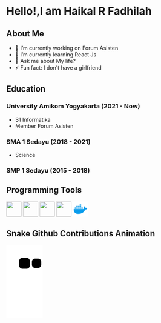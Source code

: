 # Hello!,I am Haikal R Fadhilah 
## About Me 
- 💼 I’m currently working on Forum Asisten
- 🌱 I’m currently learning React Js
- 💬 Ask me about My life?
- ⚡ Fun fact: I don't have a girlfriend

## Education
### University Amikom Yogyakarta (2021 - Now)
- S1 Informatika
- Member Forum Asisten
### SMA 1 Sedayu (2018 - 2021)
- Science 
### SMP 1 Sedayu (2015 - 2018)

<h2>Programming Tools</h2>
<p align="left">
<img src="https://upload.wikimedia.org/wikipedia/commons/a/a7/React-icon.svg" alt="" width="40" height="40"/> 
<img src="https://upload.wikimedia.org/wikipedia/commons/6/6a/JavaScript-logo.png" alt="" width="40" height="40"/> 
<img src="https://upload.wikimedia.org/wikipedia/commons/9/9a/Laravel.svg" alt="" width="40" height="40"/> 
<img src="https://upload.wikimedia.org/wikipedia/commons/d/d5/Tailwind_CSS_Logo.svg" alt="" width="40" height="40"/> 
<img src="https://github.com/HaikalRFadhilahh/HaikalRFadhilahh/blob/main/images/docker.png" alt="" width="40" height="40"/> 
</p>

## Snake Github Contributions Animation
![Snake animation](https://github.com/HaikalRFadhilahh/HaikalRFadhilahh/blob/output/github-contribution-grid-snake.svg)
